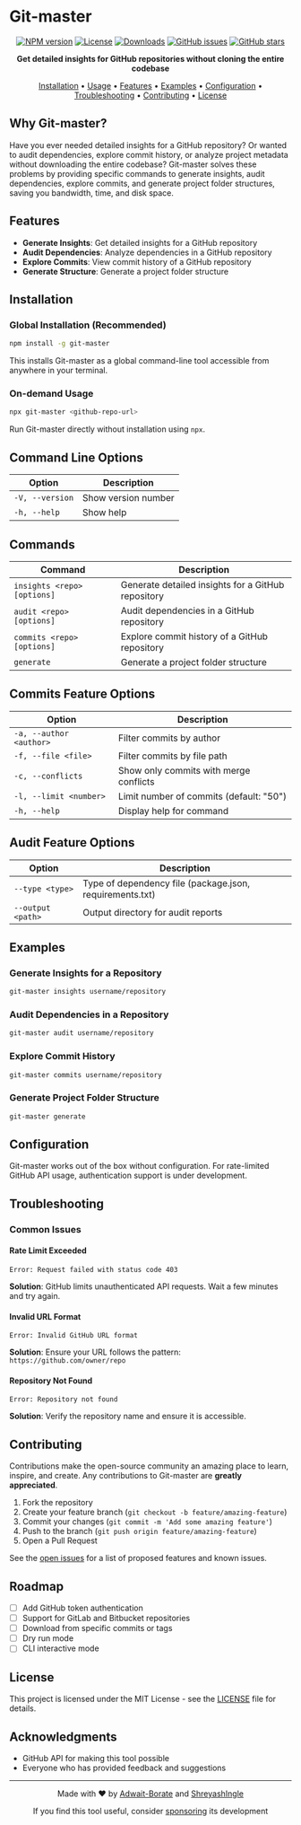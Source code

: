 # Git-master

<div align="center">

[![NPM version](https://img.shields.io/npm/v/git-master.svg)](https://www.npmjs.com/package/git-master)
[![License](https://img.shields.io/npm/l/git-master.svg)](https://github.com/Adwait-Borate/git-master/blob/main/LICENSE)
[![Downloads](https://img.shields.io/npm/dm/git-master.svg)](https://www.npmjs.com/package/git-master)
[![GitHub issues](https://img.shields.io/github/issues/Adwait-Borate/git-master.svg)](https://github.com/Adwait-Borate/git-master/issues)
[![GitHub stars](https://img.shields.io/github/stars/Adwait-Borate/git-master.svg)](https://github.com/Adwait-Borate/git-master/stargazers)

**Get detailed insights for GitHub repositories without cloning the entire codebase**

[Installation](#installation) •
[Usage](#usage) •
[Features](#features) •
[Examples](#examples) •
[Configuration](#configuration) •
[Troubleshooting](#troubleshooting) •
[Contributing](#contributing) •
[License](#license)

</div>

## Why Git-master?

Have you ever needed detailed insights for a GitHub repository? Or wanted to audit dependencies, explore commit history, or analyze project metadata without downloading the entire codebase? Git-master solves these problems by providing specific commands to generate insights, audit dependencies, explore commits, and generate project folder structures, saving you bandwidth, time, and disk space.

## Features

- **Generate Insights**: Get detailed insights for a GitHub repository
- **Audit Dependencies**: Analyze dependencies in a GitHub repository
- **Explore Commits**: View commit history of a GitHub repository
- **Generate Structure**: Generate a project folder structure

## Installation

### Global Installation (Recommended)

```bash
npm install -g git-master
```

This installs Git-master as a global command-line tool accessible from anywhere in your terminal.

### On-demand Usage

```bash
npx git-master <github-repo-url>
```

Run Git-master directly without installation using `npx`.

## Command Line Options

| Option          | Description         |
| --------------- | ------------------- |
| `-V, --version` | Show version number |
| `-h, --help`    | Show help           |

## Commands

| Command                     | Description                                        |
| --------------------------- | -------------------------------------------------- |
| `insights <repo> [options] ` | Generate detailed insights for a GitHub repository |
| `audit <repo> [options] `    | Audit dependencies in a GitHub repository          |
| `commits <repo> [options]`  | Explore commit history of a GitHub repository      |
| `generate`                  | Generate a project folder structure                |

## Commits Feature Options

| Option              | Description                                  |
| ------------------- | -------------------------------------------- |
| `-a, --author <author>` | Filter commits by author                     |
| `-f, --file <file>`      | Filter commits by file path                   |
| `-c, --conflicts`        | Show only commits with merge conflicts        |
| `-l, --limit <number>`   | Limit number of commits (default: "50")       |
| `-h, --help`             | Display help for command                      |

## Audit Feature Options

| Option              | Description                                  |
| ------------------- | -------------------------------------------- |
| `--type <type>`     | Type of dependency file (package.json, requirements.txt) |
| `--output <path>`   | Output directory for audit reports           |


## Examples

### Generate Insights for a Repository

```bash
git-master insights username/repository
```

### Audit Dependencies in a Repository

```bash
git-master audit username/repository
```

### Explore Commit History

```bash
git-master commits username/repository
```

### Generate Project Folder Structure

```bash
git-master generate
```

## Configuration

Git-master works out of the box without configuration. For rate-limited GitHub API usage, authentication support is under development.

## Troubleshooting

### Common Issues

#### Rate Limit Exceeded

```
Error: Request failed with status code 403
```

**Solution**: GitHub limits unauthenticated API requests. Wait a few minutes and try again.

#### Invalid URL Format

```
Error: Invalid GitHub URL format
```

**Solution**: Ensure your URL follows the pattern: `https://github.com/owner/repo`

#### Repository Not Found

```
Error: Repository not found
```

**Solution**: Verify the repository name and ensure it is accessible.

## Contributing

Contributions make the open-source community an amazing place to learn, inspire, and create. Any contributions to Git-master are **greatly appreciated**.

1. Fork the repository
2. Create your feature branch (`git checkout -b feature/amazing-feature`)
3. Commit your changes (`git commit -m 'Add some amazing feature'`)
4. Push to the branch (`git push origin feature/amazing-feature`)
5. Open a Pull Request

See the [open issues](https://github.com/Adwait-Borate/git-master/issues) for a list of proposed features and known issues.

## Roadmap

- [ ] Add GitHub token authentication
- [ ] Support for GitLab and Bitbucket repositories
- [ ] Download from specific commits or tags
- [ ] Dry run mode
- [ ] CLI interactive mode

## License

This project is licensed under the MIT License - see the [LICENSE](LICENSE) file for details.

## Acknowledgments

- GitHub API for making this tool possible
- Everyone who has provided feedback and suggestions

---

<div align="center">
<p>Made with ❤️ by <a href="https://github.com/Adwait-Borate">Adwait-Borate</a> and <a href="https://github.com/ShreyashIngle">ShreyashIngle</a></p>
<p>If you find this tool useful, consider <a href="https://github.com/sponsors/Adwait-Borate">sponsoring</a> its development</p>
</div>
